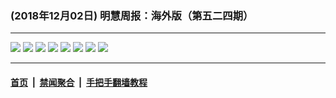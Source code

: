 ### (2018年12月02日) 明慧周报：海外版（第五二四期）

---

<img src="http://qikan.minghui.org/mhqkpage/qikanimage/2018/12/01/mhzb_524_read-online1.png"/> 

<img src="http://qikan.minghui.org/mhqkpage/qikanimage/2018/12/01/mhzb_524_read-online2.png"/> 

<img src="http://qikan.minghui.org/mhqkpage/qikanimage/2018/12/01/mhzb_524_read-online3.png"/> 

<img src="http://qikan.minghui.org/mhqkpage/qikanimage/2018/12/01/mhzb_524_read-online4.png"/> 

<img src="http://qikan.minghui.org/mhqkpage/qikanimage/2018/12/01/mhzb_524_read-online5.png"/> 

<img src="http://qikan.minghui.org/mhqkpage/qikanimage/2018/12/01/mhzb_524_read-online6.png"/> 

<img src="http://qikan.minghui.org/mhqkpage/qikanimage/2018/12/01/mhzb_524_read-online7.png"/> 

<img src="http://qikan.minghui.org/mhqkpage/qikanimage/2018/12/01/mhzb_524_read-online8.png"/> 



---

#### [首页](../../../..) &nbsp;|&nbsp; [禁闻聚合](https://github.com/gfw-breaker/banned-news) &nbsp;|&nbsp; [手把手翻墙教程](https://github.com/gfw-breaker/guides) 
